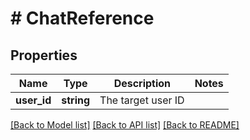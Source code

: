 # # ChatReference

## Properties

Name | Type | Description | Notes
------------ | ------------- | ------------- | -------------
**user_id** | **string** | The target user ID |

[[Back to Model list]](../../README.md#models) [[Back to API list]](../../README.md#endpoints) [[Back to README]](../../README.md)
